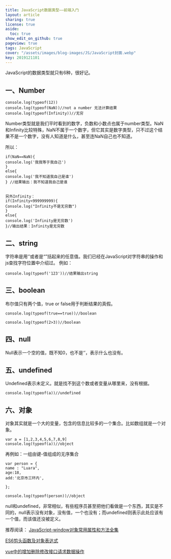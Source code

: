 ```yaml
---
title: JavaScript数据类型——前端入门
layout: article
sharing: true
license: true
aside:
  toc: true
show_edit_on_github: true
pageview: true
tags: JavaScript
cover: "/assets/images/blog-images/JS/JavaScript封面.webp"
key: 2019121101
---
```


JavaScript的数据类型就只有6种，很好记。

## 一、Number

```
console.log(typeof(12))
console.log(typeof(NaN))//not a number 无法计算结果
console.log(typeof(Infinity))//无穷
```

Number类型就是我们平时看到的数字，负数和小数点也属于number类型。NaN和Infinity比较特殊，NaN不属于一个数字，但它其实是数字类型，只不过这个结果不是一个数字，没有人知道是什么，甚至连NaN自己也不知道。

所以：

```
if(NaN==NaN){
console.log('我我等于我自己')
}
else{
console.log('我不知道我自己是谁')
} //结果输出：我不知道我自己是谁


另外Infinity：
if(Infinity<999999999){
Console.log("Infinity不是无穷数")
}
else{
console.log('Infinity是无穷数')
}//输出结果：Infinity是无穷数

```

## 二、string
字符串是用‘’或者是“”括起来的任意值。我们已经在JavaScript对字符串的操作和js查找字符位置中介绍过。
例如：
```
console.log(typeof('123'))//结果输出string

```


## 三、boolean

布尔值只有两个值，true  or  false用于判断结果的真假。
```
console.log(typeof(true==true))//boolean

console.log(typeof(2>3))//boolean

```


## 四、null

Null表示一个空的值，既不知0，也不是‘’，表示什么也没有。


## 五、undefined
Undefined表示未定义。就是找不到这个数或者变量从哪里来，没有根据。
```
console.log(typeof(a))//undefined
```


## 六、对象
 对象其实就是一个大的变量，包含的信息比较多的一个集合。比如数组就是一个对象。
```
var a = [1,2,3,4,5,6,7,8,9]
console.log(typeof(a))//object
```

再例如：一组由键-值组成的无序集合

```
var person = {
name : "Luara",
age:18,
add:'北京市三环内',

};

console.log(typeof(person))//object
```


null和undefined，非常相似，有些程序员甚至把他们看做是一个东西，其实是不同的，null表示没有对象，没有值，一个也没有；而undefined则表示此处应该有一个值，而该值还没被定义。

推荐阅读：
[JavaScript-window对象常用属性和方法全集](https://muitlog.com/2019/11/27/javascript-window.html)



[ES6剪头函数及对象表达式](https://muitlog.com/2019/11/27/ES6%E5%89%AA%E5%A4%B4%E5%87%BD%E6%95%B0%E5%8F%8A%E5%AF%B9%E8%B1%A1%E8%A1%A8%E8%BE%BE%E5%BC%8F.html)


[vue中的增加删除修改接口请求数据操作](https://muitlog.com/2019/10/23/vue%E4%B8%AD%E7%9A%84%E5%A2%9E%E5%8A%A0%E5%88%A0%E9%99%A4%E4%BF%AE%E6%94%B9%E6%8E%A5%E5%8F%A3%E8%AF%B7%E6%B1%82%E6%95%B0%E6%8D%AE%E6%93%8D%E4%BD%9C.html)